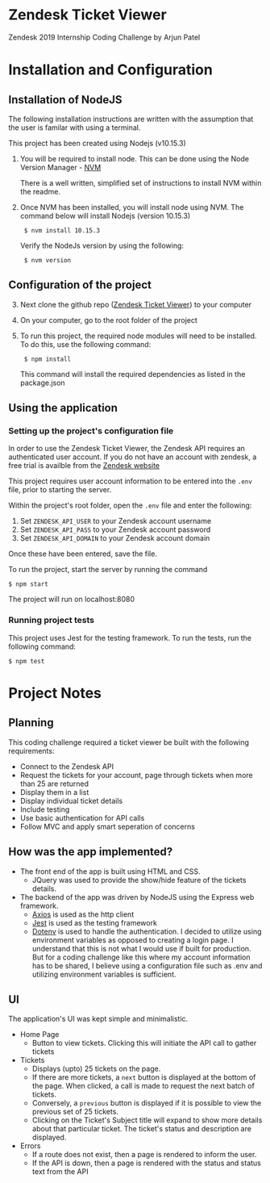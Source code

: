 # Zendesk Ticket Viewer
Zendesk 2019 Internship Coding Challenge by Arjun Patel

# Installation and Configuration
## Installation of NodeJS
The following installation instructions are written with the assumption that the user is familar with using a terminal.

This project has been created using Nodejs (v10.15.3)

1. You will be required to install node. This can be done using the Node Version Manager - [NVM](https://github.com/nvm-sh/nvm#installation-and-update) 

    There is a well written, simplified set of instructions to install NVM within the readme.

2. Once NVM has been installed, you will install node using NVM. The command below will install Nodejs (version 10.15.3)

        $ nvm install 10.15.3

    Verify the NodeJs version by using the following:

        $ nvm version

## Configuration of the project

3. Next clone the github repo ([Zendesk Ticket Viewer](https://github.com/arjun555/zendesk-ticket-viewer)) to your computer

4. On your computer, go to the root folder of the project

5. To run this project, the required node modules will need to be installed. To do this, use the following command:

        $ npm install

    This command will install the required dependencies as listed in the package.json

## Using the application

### Setting up the project's configuration file

In order to use the Zendesk Ticket Viewer, the Zendesk API requires an authenticated user account. If you do not have an account with zendesk, a free trial is availble from the [Zendesk website](https://zendesk.com/)

This project requires user account information to be entered into the `.env` file, prior to starting the server.

Within the project's root folder, open the `.env` file and enter the following:
    
1. Set `ZENDESK_API_USER` to your Zendesk account username 
2. Set `ZENDESK_API_PASS` to your Zendesk account password 
2. Set `ZENDESK_API_DOMAIN` to your Zendesk account domain

Once these have been entered, save the file. 

To run the project, start the server by running the command
    
    $ npm start

The project will run on localhost:8080

### Running project tests

This project uses Jest for the testing framework. To run the tests, run the following command:

    $ npm test

# Project Notes
## Planning
This coding challenge required a ticket viewer be built with the following requirements:
-  Connect to the Zendesk API
-  Request the tickets for your account, page through tickets when more than 25 are returned
- Display them in a list
- Display individual ticket details 
- Include testing
- Use basic authentication for API calls
- Follow MVC and apply smart seperation of concerns

## How was the app implemented?

- The front end of the app is built using HTML and CSS. 
    - JQuery was used to provide the show/hide feature of the tickets details.
- The backend of the app was driven by NodeJS using the Express web framework. 
    - [Axios](https://github.com/axios/axios) is used as the http client
    - [Jest](https://jestjs.io/) is used as the testing framework
    - [Dotenv](https://www.npmjs.com/package/dotenv) is used to handle the authentication. I decided to utilize using environment variables as opposed to creating a login page. I understand that this is not what I would use if built for production. But for a coding challenge like this where my account information has to be shared, I believe using a configuration file such as .env and utilizing environment variables is sufficient.

## UI
The application's UI was kept simple and minimalistic.
- Home Page
    - Button to view tickets. Clicking this will initiate the API call to gather tickets 
- Tickets
    - Displays (upto) 25 tickets on the page. 
    - If there are more tickets, a `next` button is displayed at the bottom of the page. When clicked, a call is made to request the next batch of tickets.
    - Conversely, a `previous` button is displayed if it is possible to view the previous set of 25 tickets.
    - Clicking on the Ticket's Subject title will expand to show more details about that particular ticket. The ticket's status and description are displayed.
- Errors
    - If a route does not exist, then a page is rendered to inform the user.
    - If the API is down, then a page is rendered with the status and status text from the API